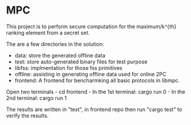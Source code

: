 # MPC
This project is to perform secure computation for the maximum/k^{th} ranking element from a secret set.

The are a few directories in the solution:
  - data: store the generated offline data
  - test: store auto-generated binary files for test purpose
  - libfss: implmentation for those fss primitives 
  - offline: assisting in generating offline data used for online 2PC
  - frontend: A frontend for bencharmking all basic protocols in libmpc.
  
Open two terminals
    - cd frontend
    - In the 1st terminal: cargo run 0
    - In the 2nd terminal: cargo run 1

The results are written in "test", in frontend repo then run "cargo test" to verify the results.


